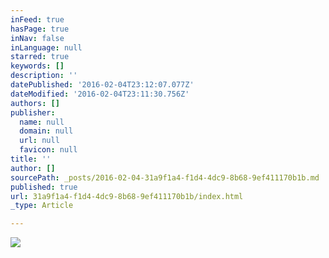 ```yaml
---
inFeed: true
hasPage: true
inNav: false
inLanguage: null
starred: true
keywords: []
description: ''
datePublished: '2016-02-04T23:12:07.077Z'
dateModified: '2016-02-04T23:11:30.756Z'
authors: []
publisher:
  name: null
  domain: null
  url: null
  favicon: null
title: ''
author: []
sourcePath: _posts/2016-02-04-31a9f1a4-f1d4-4dc9-8b68-9ef411170b1b.md
published: true
url: 31a9f1a4-f1d4-4dc9-8b68-9ef411170b1b/index.html
_type: Article

---
```

![](https://the-grid-user-content.s3-us-west-2.amazonaws.com/c068a0b4-60d1-4cdc-bfb0-cc0307f6671a.JPG)